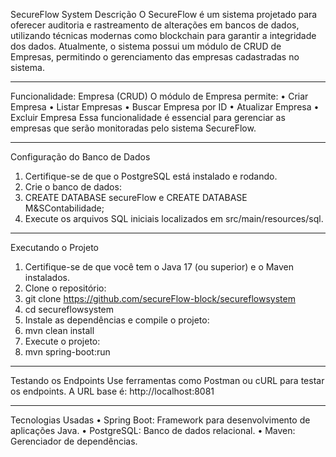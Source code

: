 SecureFlow System
Descrição
O SecureFlow é um sistema projetado para oferecer auditoria e rastreamento de alterações em bancos de dados, utilizando técnicas modernas como blockchain para garantir a integridade dos dados.
Atualmente, o sistema possui um módulo de CRUD de Empresas, permitindo o gerenciamento das empresas cadastradas no sistema.
________________________________________
Funcionalidade: Empresa (CRUD)
O módulo de Empresa permite:
•	Criar Empresa
•	Listar Empresas
•	Buscar Empresa por ID
•	Atualizar Empresa
•	Excluir Empresa
Essa funcionalidade é essencial para gerenciar as empresas que serão monitoradas pelo sistema SecureFlow.
________________________________________
Configuração do Banco de Dados
1.	Certifique-se de que o PostgreSQL está instalado e rodando.
2.	Crie o banco de dados: 
3.	CREATE DATABASE secureFlow e CREATE DATABASE M&SContabilidade;
4.	Execute os arquivos SQL iniciais localizados em src/main/resources/sql.
________________________________________
Executando o Projeto
1.	Certifique-se de que você tem o Java 17 (ou superior) e o Maven instalados.
2.	Clone o repositório: 
3.	git clone <https://github.com/secureFlow-block/secureflowsystem>
4.	cd secureflowsystem
5.	Instale as dependências e compile o projeto: 
6.	mvn clean install
7.	Execute o projeto: 
8.	mvn spring-boot:run
________________________________________
Testando os Endpoints
Use ferramentas como Postman ou cURL para testar os endpoints. A URL base é:
http://localhost:8081
________________________________________
Tecnologias Usadas
•	Spring Boot: Framework para desenvolvimento de aplicações Java.
•	PostgreSQL: Banco de dados relacional.
•	Maven: Gerenciador de dependências.

